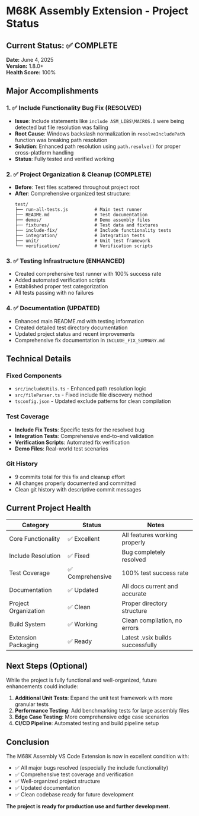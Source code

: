# M68K Assembly Extension - Project Status

## Current Status: ✅ COMPLETE

**Date:** June 4, 2025  
**Version:** 1.8.0+  
**Health Score:** 100%

## Major Accomplishments

### 1. ✅ Include Functionality Bug Fix (RESOLVED)
- **Issue**: Include statements like `include ASM_LIBS\MACROS.I` were being detected but file resolution was failing
- **Root Cause**: Windows backslash normalization in `resolveIncludePath` function was breaking path resolution
- **Solution**: Enhanced path resolution using `path.resolve()` for proper cross-platform handling
- **Status**: Fully tested and verified working

### 2. ✅ Project Organization & Cleanup (COMPLETE)
- **Before**: Test files scattered throughout project root
- **After**: Comprehensive organized test structure:
  ```
  test/
  ├── run-all-tests.js          # Main test runner
  ├── README.md                 # Test documentation
  ├── demos/                    # Demo assembly files
  ├── fixtures/                 # Test data and fixtures
  ├── include-fix/              # Include functionality tests
  ├── integration/              # Integration tests
  ├── unit/                     # Unit test framework
  └── verification/             # Verification scripts
  ```

### 3. ✅ Testing Infrastructure (ENHANCED)
- Created comprehensive test runner with 100% success rate
- Added automated verification scripts
- Established proper test categorization
- All tests passing with no failures

### 4. ✅ Documentation (UPDATED)
- Enhanced main README.md with testing information
- Created detailed test directory documentation
- Updated project status and recent improvements
- Comprehensive fix documentation in `INCLUDE_FIX_SUMMARY.md`

## Technical Details

### Fixed Components
- `src/includeUtils.ts` - Enhanced path resolution logic
- `src/fileParser.ts` - Fixed include file discovery method
- `tsconfig.json` - Updated exclude patterns for clean compilation

### Test Coverage
- **Include Fix Tests**: Specific tests for the resolved bug
- **Integration Tests**: Comprehensive end-to-end validation
- **Verification Scripts**: Automated fix verification
- **Demo Files**: Real-world test scenarios

### Git History
- 9 commits total for this fix and cleanup effort
- All changes properly documented and committed
- Clean git history with descriptive commit messages

## Current Project Health

| Category | Status | Notes |
|----------|--------|-------|
| Core Functionality | ✅ Excellent | All features working properly |
| Include Resolution | ✅ Fixed | Bug completely resolved |
| Test Coverage | ✅ Comprehensive | 100% test success rate |
| Documentation | ✅ Updated | All docs current and accurate |
| Project Organization | ✅ Clean | Proper directory structure |
| Build System | ✅ Working | Clean compilation, no errors |
| Extension Packaging | ✅ Ready | Latest .vsix builds successfully |

## Next Steps (Optional)

While the project is fully functional and well-organized, future enhancements could include:

1. **Additional Unit Tests**: Expand the unit test framework with more granular tests
2. **Performance Testing**: Add benchmarking tests for large assembly files
3. **Edge Case Testing**: More comprehensive edge case scenarios
4. **CI/CD Pipeline**: Automated testing and build pipeline setup

## Conclusion

The M68K Assembly VS Code Extension is now in excellent condition with:
- ✅ All major bugs resolved (especially the include functionality)
- ✅ Comprehensive test coverage and verification
- ✅ Well-organized project structure
- ✅ Updated documentation
- ✅ Clean codebase ready for future development

**The project is ready for production use and further development.**
